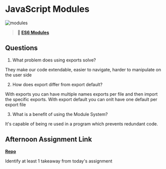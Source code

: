 # JavaScript Modules

![modules](https://bcw.blob.core.windows.net/public/img/1015719031845190)

> **📖 [ES6 Modules](https://codeworksacademy.com/fs-student-guide/resources/wk3/01-Modules)**

## Questions

1. What problem does using exports solve?

They make our code extendable, easier to navigate, harder to manipulate on the user side

2. How does export differ from export default?

With exports you can have multiple names exports per file and then import the specific exports. With export default you can onlt have one default per export file

3. What is a benefit of using the Module System?

It's capable of being re used in a program which prevents redundant code.

## Afternoon Assignment Link

**[Repo](https://github.com/DrakeGraham4/zoo-keeper)**

Identify at least 1 takeaway from today's assignment

